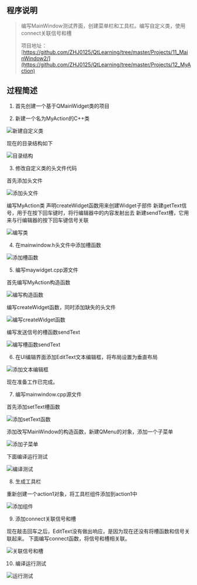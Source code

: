 ## 程序说明

> 编写MainWindow测试界面，创建菜单栏和工具栏。编写自定义类，使用connect关联信号和槽
>
> 项目地址：[https://github.com/ZHJ0125/QtLearning/tree/master/Projects/11_MainWindow2/](https://github.com/ZHJ0125/QtLearning/tree/master/Projects/12_MyAction)

## 过程简述

1. 首先创建一个基于QMainWidget类的项目

2. 新建一个名为MyAction的C++类

![新建自定义类](https://github.com/ZHJ0125/QtLearning/blob/master/Image/12_MyAction/01_%E6%96%B0%E5%BB%BA%E8%87%AA%E5%AE%9A%E4%B9%89%E7%B1%BB.png)

现在的目录结构如下

![目录结构](https://github.com/ZHJ0125/QtLearning/blob/master/Image/12_MyAction/01_%E7%9B%AE%E5%BD%95%E7%BB%93%E6%9E%84.png)

3. 修改自定义类的头文件代码

首先添加头文件

![添加头文件](https://github.com/ZHJ0125/QtLearning/blob/master/Image/12_MyAction/02_%E6%B7%BB%E5%8A%A0%E5%A4%B4%E6%96%87%E4%BB%B6.png)

编写MyAction类
声明createWidget函数用来创建Widget子部件
新建getText信号，用于在按下回车键时，将行编辑器中的内容发射出去
新建sendText槽，它用来与行编辑器的按下回车键信号关联

![编写类](https://github.com/ZHJ0125/QtLearning/blob/master/Image/12_MyAction/02_%E7%BC%96%E5%86%99%E7%B1%BB.png)

4. 在mainwindow.h头文件中添加槽函数

![添加槽函数](https://github.com/ZHJ0125/QtLearning/blob/master/Image/12_MyAction/03_%E6%B7%BB%E5%8A%A0%E6%A7%BD%E5%87%BD%E6%95%B0.png)

5. 编写maywidget.cpp源文件

首先编写MyAction构造函数

![编写构造函数](https://github.com/ZHJ0125/QtLearning/blob/master/Image/12_MyAction/04_%E6%B7%BB%E5%8A%A0%E6%9E%84%E9%80%A0%E5%87%BD%E6%95%B0.png)

编写createWidget函数，同时添加缺失的头文件

![编写createWidget函数](https://github.com/ZHJ0125/QtLearning/blob/master/Image/12_MyAction/04_%E7%BC%96%E5%86%99createWidget%E5%87%BD%E6%95%B0.png)

编写发送信号的槽函数sendText

![编写槽函数sendText](https://github.com/ZHJ0125/QtLearning/blob/master/Image/12_MyAction/04_%E7%BC%96%E5%86%99sendText%E5%87%BD%E6%95%B0.png)

6. 在UI编辑界面添加EditText文本编辑框，将布局设置为垂直布局

![添加文本编辑框](https://github.com/ZHJ0125/QtLearning/blob/master/Image/12_MyAction/05_%E5%B8%83%E5%B1%80.png)

现在准备工作已完成。

7. 编写mainwindow.cpp源文件

首先添加setText槽函数

![添加setText函数](https://github.com/ZHJ0125/QtLearning/blob/master/Image/12_MyAction/06_%E7%BC%96%E5%86%99sendText%E5%87%BD%E6%95%B0.png)

添加改写MainWindow的构造函数，新建QMenu的对象，添加一个子菜单

![添加子菜单](https://github.com/ZHJ0125/QtLearning/blob/master/Image/12_MyAction/06_%E6%B7%BB%E5%8A%A0%E8%8F%9C%E5%8D%95.png)

下面编译运行测试

![编译测试](https://github.com/ZHJ0125/QtLearning/blob/master/Image/12_MyAction/07_%E8%BF%90%E8%A1%8C%E6%B5%8B%E8%AF%95.gif)

8. 生成工具栏

重新创建一个action1对象，将工具栏组件添加到action1中

![添加组件](https://github.com/ZHJ0125/QtLearning/blob/master/Image/12_MyAction/09_%E7%94%9F%E6%88%90%E5%B7%A5%E5%85%B7%E6%A0%8F%E7%BB%84%E4%BB%B6.png)

9. 添加connect关联信号和槽

现在敲击回车之后，EditText没有做出响应，是因为现在还没有将槽函数和信号关联起来。
下面编写connect函数，将信号和槽相关联。

![关联信号和槽](https://github.com/ZHJ0125/QtLearning/blob/master/Image/12_MyAction/08_%E5%85%B3%E8%81%94%E4%BF%A1%E5%8F%B7%E5%92%8C%E6%A7%BD.png)

10. 编译运行测试

![运行测试](https://github.com/ZHJ0125/QtLearning/blob/master/Image/12_MyAction/10_%E8%BF%90%E8%A1%8C%E6%B5%8B%E8%AF%95.gif)
